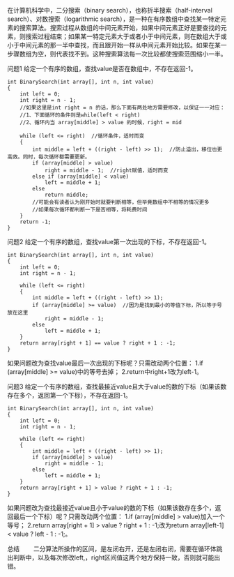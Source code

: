 在计算机科学中，二分搜索（binary search），也称折半搜索（half-interval search）、对数搜索（logarithmic search），是一种在有序数组中查找某一特定元素的搜索算法。搜索过程从数组的中间元素开始，如果中间元素正好是要查找的元素，则搜索过程结束；如果某一特定元素大于或者小于中间元素，则在数组大于或小于中间元素的那一半中查找，而且跟开始一样从中间元素开始比较。如果在某一步骤数组为空，则代表找不到。这种搜索算法每一次比较都使搜索范围缩小一半。

问题1
给定一个有序的数组，查找value是否在数组中，不存在返回-1。

```
int BinarySearch(int array[], int n, int value)
{
    int left = 0;
    int right = n - 1;
    //如果这里是int right = n 的话，那么下面有两处地方需要修改，以保证一一对应：
    //1、下面循环的条件则是while(left < right)
    //2、循环内当 array[middle] > value 的时候，right = mid

    while (left <= right)  //循环条件，适时而变
    {
        int middle = left + ((right - left) >> 1);  //防止溢出，移位也更高效。同时，每次循环都需要更新。
        if (array[middle] > value)
            right = middle - 1;  //right赋值，适时而变
        else if (array[middle] < value)
            left = middle + 1;
        else
            return middle;
        //可能会有读者认为刚开始时就要判断相等，但毕竟数组中不相等的情况更多
        //如果每次循环都判断一下是否相等，将耗费时间
    }
    return -1;
}
```

问题2
给定一个有序的数组，查找value第一次出现的下标，不存在返回-1。

```
int BinarySearch(int array[], int n, int value)
{
    int left = 0;
    int right = n - 1;

    while (left <= right)  
    {
        int middle = left + ((right - left) >> 1);
        if (array[middle] >= value)  //因为是找到最小的等值下标，所以等于号放在这里
            right = middle - 1;
        else
            left = middle + 1;
    }
    return array[right + 1] == value ? right + 1 : -1;
}
```
如果问题改为查找value最后一次出现的下标呢？只需改动两个位置：
1.if (array[middle] >= value)中的等号去掉；
2.return中right+1改为left-1。

问题3
给定一个有序的数组，查找最接近value且大于value的数的下标（如果该数存在多个，返回第一个下标），不存在返回-1。

```
int BinarySearch(int array[], int n, int value)
{
    int left = 0;
    int right = n - 1;

    while (left <= right)  
    {
        int middle = left + ((right - left) >> 1);
        if (array[middle] > value)
            right = middle - 1;
        else
            left = middle + 1;
    }
    return array[right + 1] > value ? right + 1 : -1;
}
```
如果问题改为查找最接近value且小于value的数的下标（如果该数存在多个，返回最后一个下标）呢？只需改动两个位置：
1.if (array[middle] > value)加入一个等号；
2.return array[right + 1] > value ? right + 1 : -1;改为return array[left-1] < value ? left - 1 : -1;。

总结
  二分算法所操作的区间，是左闭右开，还是左闭右闭，需要在循环体跳出判断中，以及每次修改left,，right区间值这两个地方保持一致，否则就可能出错。